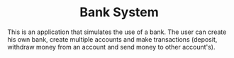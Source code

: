 # <div align="center"> **Bank System** </div>

This is an application that simulates the use of a bank. The user can create his own bank, create multiple accounts and make transactions (deposit, withdraw money from an account and send money to other account's).




